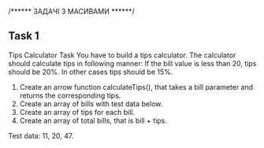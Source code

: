 /****** ЗАДАЧІ З МАСИВАМИ ******/

## Task 1

Tips Calculator Task
You have to build a tips calculator.
The calculator should calculate tips in following manner:
If the bill value is less than 20, tips should be 20%. In other cases tips should be 15%.

1.	Create an arrow function calculateTips(), that takes a bill parameter and returns the corresponding tips.
2.	Create an array of bills with test data below.
3.	Create an array of tips for each bill.
4.	Create an array of total bills, that is bill + tips.

Test data: 11, 20, 47.